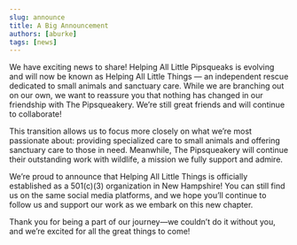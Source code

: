 ```yaml
---
slug: announce
title: A Big Announcement
authors: [aburke]
tags: [news]
---
```


We have exciting news to share! Helping All Little Pipsqueaks is evolving and will now be known as Helping All Little Things — an independent rescue dedicated to small animals and sanctuary care. While we are branching out on our own, we want to reassure you that nothing has changed in our friendship with The Pipsqueakery. We’re still great friends and will continue to collaborate!

<!-- truncate -->

This transition allows us to focus more closely on what we’re most passionate about: providing specialized care to small animals and offering sanctuary care to those in need. Meanwhile, The Pipsqueakery will continue their outstanding work with wildlife, a mission we fully support and admire.

We’re proud to announce that Helping All Little Things is officially established as a 501(c)(3) organization in New Hampshire! You can still find us on the same social media platforms, and we hope you’ll continue to follow us and support our work as we embark on this new chapter.

Thank you for being a part of our journey—we couldn’t do it without you, and we’re excited for all the great things to come!
